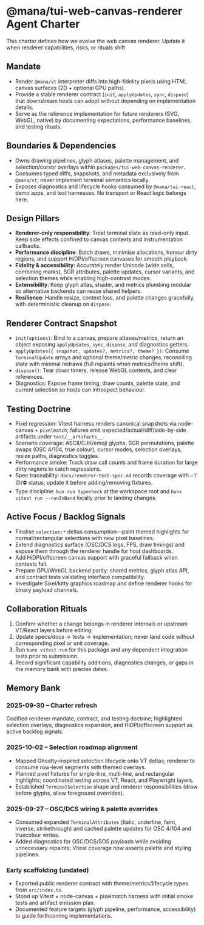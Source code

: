# @mana/tui-web-canvas-renderer Agent Charter

This charter defines how we evolve the web canvas renderer. Update it when renderer capabilities, risks, or rituals shift.

## Mandate
- Render `@mana/vt` interpreter diffs into high-fidelity pixels using HTML canvas surfaces (2D + optional GPU paths).
- Provide a stable renderer contract (`init`, `applyUpdates`, `sync`, `dispose`) that downstream hosts can adopt without depending on implementation details.
- Serve as the reference implementation for future renderers (SVG, WebGL, native) by documenting expectations, performance baselines, and testing rituals.

## Boundaries & Dependencies
- Owns drawing pipelines, glyph atlases, palette management, and selection/cursor overlays within `packages/tui-web-canvas-renderer`.
- Consumes typed diffs, snapshots, and metadata exclusively from `@mana/vt`; never implement terminal semantics locally.
- Exposes diagnostics and lifecycle hooks consumed by `@mana/tui-react`, demo apps, and test harnesses. No transport or React logic belongs here.

## Design Pillars
- **Renderer-only responsibility**: Treat terminal state as read-only input. Keep side effects confined to canvas contexts and instrumentation callbacks.
- **Performance discipline**: Batch draws, minimise allocations, honour dirty regions, and support HiDPI/offscreen canvases for smooth playback.
- **Fidelity & accessibility**: Accurately render Unicode (wide cells, combining marks), SGR attributes, palette updates, cursor variants, and selection themes while enabling high-contrast modes.
- **Extensibility**: Keep glyph atlas, shader, and metrics plumbing modular so alternative backends can reuse shared helpers.
- **Resilience**: Handle resize, context loss, and palette changes gracefully, with deterministic cleanup on `dispose`.

## Renderer Contract Snapshot
- `init(options)`: Bind to a canvas, prepare atlases/metrics, return an object exposing `applyUpdates`, `sync`, `dispose`, and diagnostics getters.
- `applyUpdates({ snapshot, updates?, metrics?, theme? })`: Consume `TerminalUpdate` arrays and optional theme/metric changes, reconciling state with minimal redraws (full repaints when metrics/theme shift).
- `dispose()`: Tear down timers, release WebGL contexts, and clear references.
- Diagnostics: Expose frame timing, draw counts, palette state, and current selection so hosts can introspect behaviour.

## Testing Doctrine
- Pixel regression: Vitest harness renders canonical snapshots via node-canvas + `pixelmatch`; failures emit expected/actual/diff/side-by-side artifacts under `test/__artifacts__`.
- Scenario coverage: ASCII/CJK/emoji glyphs, SGR permutations, palette swaps (OSC 4/104, true colour), cursor modes, selection overlays, resize paths, diagnostics toggles.
- Performance smoke: Track draw call counts and frame duration for large dirty regions to catch regressions.
- Spec traceability: `docs/renderer-test-spec.md` records coverage with ✅/🟡/⛔️ status; update it before adding/removing fixtures.
- Type discipline: `bun run typecheck` at the workspace root and `bunx vitest run --runInBand` locally prior to landing changes.

## Active Focus / Backlog Signals
- Finalise `selection:*` deltas consumption—paint themed highlights for normal/rectangular selections with new pixel baselines.
- Extend diagnostics surface (OSC/DCS logs, FPS, draw timings) and expose them through the renderer handle for host dashboards.
- Add HiDPI/offscreen canvas support with graceful fallback when contexts fail.
- Prepare GPU/WebGL backend parity: shared metrics, glyph atlas API, and contract tests validating interface compatibility.
- Investigate Sixel/kitty graphics roadmap and define renderer hooks for binary payload channels.

## Collaboration Rituals
1. Confirm whether a change belongs in renderer internals or upstream VT/React layers before editing.
2. Update specs/docs → tests → implementation; never land code without corresponding pixel or unit coverage.
3. Run `bunx vitest run` for this package and any dependent integration tests prior to submission.
4. Record significant capability additions, diagnostics changes, or gaps in the memory bank with precise dates.

## Memory Bank
### 2025-09-30 – Charter refresh
Codified renderer mandate, contract, and testing doctrine; highlighted selection overlays, diagnostics expansion, and HiDPI/offscreen support as active backlog signals.

### 2025-10-02 – Selection roadmap alignment
- Mapped Ghostty-inspired selection lifecycle onto VT deltas; renderer to consume row-level segments with themed overlays.
- Planned pixel fixtures for single-line, multi-line, and rectangular highlights; coordinated testing across VT, React, and Playwright layers.
- Established `TerminalSelection` shape and renderer responsibilities (draw before glyphs, allow foreground overrides).

### 2025-09-27 – OSC/DCS wiring & palette overrides
- Consumed expanded `TerminalAttributes` (italic, underline, faint, inverse, strikethrough) and cached palette updates for OSC 4/104 and truecolour writes.
- Added diagnostics for OSC/DCS/SOS payloads while avoiding unnecessary repaints; Vitest coverage now asserts palette and styling pipelines.

### Early scaffolding (undated)
- Exported public renderer contract with theme/metrics/lifecycle types from `src/index.ts`.
- Stood up Vitest + node-canvas + pixelmatch harness with initial smoke tests and artifact emission plan.
- Documented feature targets (glyph pipeline, performance, accessibility) to guide forthcoming implementations.
